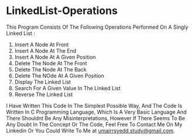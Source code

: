 # LinkedList-Operations

This Program Consists Of The Following Operations Performed On A Singly Linked List :

1) Insert A Node At Front
2) Insert A Node At The End
3) Insert A Node At A Given Position
4) Delete The Node At The Front
5) Delete The Node At The Back
6) Delete The NOde At A Given Position
7) Display The Linked List
8) Search For A Given Value In The Linked List
9) Reverse The Linked List

I Have Written This Code In The Simplest Possible Way, And The Code Is Written In C Programming Language, Which Is A Very Basic Language And There Shouldnt Be Any Misinterpretations, However If There Seems To Be Any Doubt In The Concept Or The Code, Feel Free To Contact Me On My Linkedin Or You Could Write To Me at umairrsyedd.study@gmail.com.
